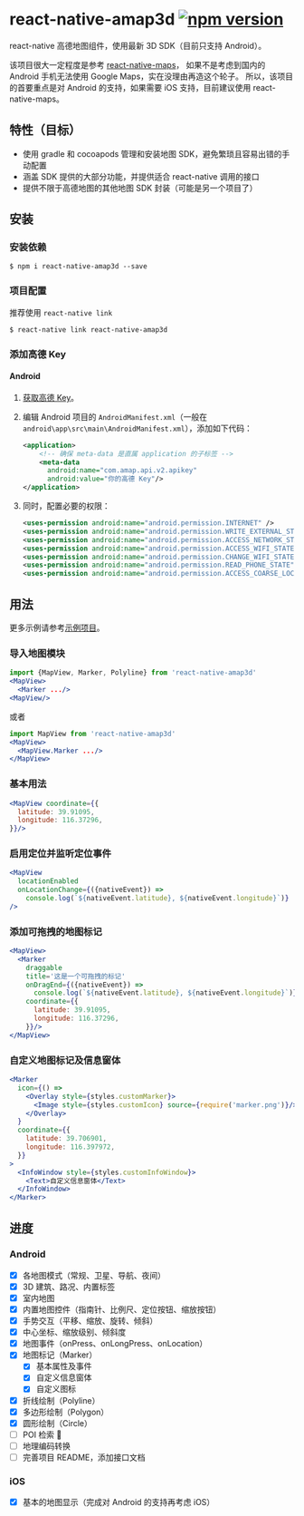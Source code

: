 # react-native-amap3d [![npm version](https://img.shields.io/npm/v/react-native-amap3d.svg)](https://www.npmjs.com/package/react-native-amap3d)

react-native 高德地图组件，使用最新 3D SDK（目前只支持 Android）。

该项目很大一定程度是参考 [react-native-maps](https://github.com/airbnb/react-native-maps)，
如果不是考虑到国内的 Android 手机无法使用 Google Maps，实在没理由再造这个轮子。
所以，该项目的首要重点是对 Android 的支持，如果需要 iOS 支持，目前建议使用 react-native-maps。


## 特性（目标）

- 使用 gradle 和 cocoapods 管理和安装地图 SDK，避免繁琐且容易出错的手动配置
- 涵盖 SDK 提供的大部分功能，并提供适合 react-native 调用的接口
- 提供不限于高德地图的其他地图 SDK 封装（可能是另一个项目了）


## 安装

### 安装依赖
```
$ npm i react-native-amap3d --save
```

### 项目配置
推荐使用 `react-native link`
```
$ react-native link react-native-amap3d
```

### 添加高德 Key
#### Android
1. [获取高德 Key](http://lbs.amap.com/api/android-sdk/guide/create-project/get-key)。

2. 编辑 Android 项目的 `AndroidManifest.xml`（一般在 `android\app\src\main\AndroidManifest.xml`），添加如下代码：
   ```xml
   <application>
       <!-- 确保 meta-data 是直属 application 的子标签 -->
       <meta-data
         android:name="com.amap.api.v2.apikey"
         android:value="你的高德 Key"/>
   </application>
   ```

3. 同时，配置必要的权限：
   ```xml
   <uses-permission android:name="android.permission.INTERNET" />
   <uses-permission android:name="android.permission.WRITE_EXTERNAL_STORAGE" />
   <uses-permission android:name="android.permission.ACCESS_NETWORK_STATE" />
   <uses-permission android:name="android.permission.ACCESS_WIFI_STATE" />
   <uses-permission android:name="android.permission.CHANGE_WIFI_STATE" />
   <uses-permission android:name="android.permission.READ_PHONE_STATE" />
   <uses-permission android:name="android.permission.ACCESS_COARSE_LOCATION" />
   ```


## 用法
更多示例请参考[示例项目](https://github.com/qiuxiang/react-native-amap3d/tree/develop/example)。

### 导入地图模块
```jsx
import {MapView, Marker, Polyline} from 'react-native-amap3d'
<MapView>
  <Marker .../>
<MapView/>
```
或者
```jsx
import MapView from 'react-native-amap3d'
<MapView>
  <MapView.Marker .../>
</MapView>
```

### 基本用法
```jsx
<MapView coordinate={{
  latitude: 39.91095,
  longitude: 116.37296,
}}/>
```

### 启用定位并监听定位事件
```jsx
<MapView
  locationEnabled
  onLocationChange={({nativeEvent}) =>
    console.log(`${nativeEvent.latitude}, ${nativeEvent.longitude}`)}
/>
```

### 添加可拖拽的地图标记
```jsx
<MapView>
  <Marker
    draggable
    title='这是一个可拖拽的标记'
    onDragEnd={({nativeEvent}) =>
      console.log(`${nativeEvent.latitude}, ${nativeEvent.longitude}`)}
    coordinate={{
      latitude: 39.91095,
      longitude: 116.37296,
    }}/>
</MapView>
```

### 自定义地图标记及信息窗体
```jsx
<Marker
  icon={() =>
    <Overlay style={styles.customMarker}>
      <Image style={styles.customIcon} source={require('marker.png')}/>
    </Overlay>
  }
  coordinate={{
    latitude: 39.706901,
    longitude: 116.397972,
  }}
>
  <InfoWindow style={styles.customInfoWindow}>
    <Text>自定义信息窗体</Text>
  </InfoWindow>
</Marker>
```


## 进度

### Android
- [x] 各地图模式（常规、卫星、导航、夜间）
- [x] 3D 建筑、路况、内置标签
- [x] 室内地图
- [x] 内置地图控件（指南针、比例尺、定位按钮、缩放按钮）
- [x] 手势交互（平移、缩放、旋转、倾斜）
- [x] 中心坐标、缩放级别、倾斜度
- [x] 地图事件（onPress、onLongPress、onLocation）
- [x] 地图标记（Marker）
  - [x] 基本属性及事件
  - [x] 自定义信息窗体
  - [x] 自定义图标
- [x] 折线绘制（Polyline）
- [x] 多边形绘制（Polygon）
- [x] 圆形绘制（Circle）
- [ ] POI 检索 🚀
- [ ] 地理编码转换
- [ ] 完善项目 README，添加接口文档

### iOS
- [x] 基本的地图显示（完成对 Android 的支持再考虑 iOS）
